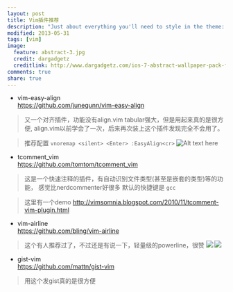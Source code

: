 ```yaml
---
layout: post
title: Vim插件推荐
description: "Just about everything you'll need to style in the theme: headings, paragraphs, blockquotes, tables, code blocks, and more."
modified: 2013-05-31
tags: [vim]
image:
  feature: abstract-3.jpg
  credit: dargadgetz
  creditlink: http://www.dargadgetz.com/ios-7-abstract-wallpaper-pack-for-iphone-5-and-ipod-touch-retina/
comments: true
share: true
---
```


* vim-easy-align  
 https://github.com/junegunn/vim-easy-align

> 又一个对齐插件，功能没有align.vim tabular强大，但是用起来真的是很方便,
  align.vim以前学会了一次，后来再次装上这个插件发现完全不会用了。

> 推荐配置
> `vnoremap <silent> <Enter> :EasyAlign<cr>`
  ![Alt text here](https://raw.github.com/junegunn/vim-easy-align/gif/vim-easy-align.gif) 


* tcomment_vim  
https://github.com/tomtom/tcomment_vim

> 这是一个快速注释的插件，有自动识别文件类型(甚至是嵌套的类型)等的功能，
  感觉比nerdcommenter好很多
  默认的快捷键是 `gcc`

> 这里有一个demo
   http://vimsomnia.blogspot.com/2010/11/tcomment-vim-plugin.html


* vim-airline   
https://github.com/bling/vim-airline
> 这个有人推荐过了，不过还是有说一下，轻量级的powerline，很赞
![](https://f.cloud.github.com/assets/306502/962150/7e7bfae6-04ea-11e3-9e28-32af206aed80.png)
![](https://f.cloud.github.com/assets/306502/962204/cfc1210a-04eb-11e3-8a93-42e6bcd21efa.png)


* gist-vim  
https://github.com/mattn/gist-vim
> 用这个发gist真的是很方便
